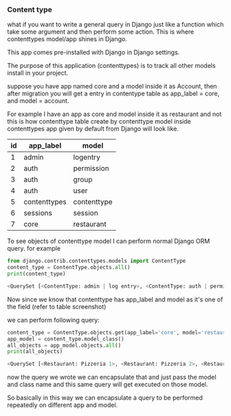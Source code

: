 ### Content type
what if you want to write a general query in Django just like a function which take some argument and then perform some action.
This is where contenttypes model/app shines in Django.

This app comes pre-installed with Django in Django settings.

The purpose of this application (contenttypes) is to track all other models install in your project.

suppose you have app named core and a model inside it as Account, then after migration you will get a entry in contentype table as app_label = core, and model = account.

For example I have an app as core and model inside it as restaurant and not this is how contenttype table create by contenttype model inside contenttypes app given by default from Django will look like.

| id  | app_label    | model       |
| --- | ------------ | ----------- |
| 1   | admin        | logentry    |
| 2   | auth         | permission  |
| 3   | auth         | group       |
| 4   | auth         | user        |
| 5   | contenttypes | contenttype |
| 6   | sessions     | session     |
| 7   | core         | restaurant  |

To see objects of contenttype model I can perform normal Django ORM query.
for example 

```python
from django.contrib.contenttypes.models import ContentType
content_type = ContentType.objects.all()
print(content_type)

<QuerySet [<ContentType: admin | log entry>, <ContentType: auth | permission>, <ContentType: auth | group>, <ContentType: auth | user>, <ContentType: contenttypes | content type>, <ContentType: sessions | session>, <ContentType: core | restaurant>, <ContentType: core | rating>, <ContentType: core | sale>, <ContentType: core | order>, <ContentType: core | product>]>
```
Now since we know that contenttype has app_label and model as it's one of the field (refer to table screenshot)

we can perform following query:

```python
content_type = ContentType.objects.get(app_label='core', model='restaurant')  
app_model = content_type.model_class()  
all_objects = app_model.objects.all()  
print(all_objects)

<QuerySet [<Restaurant: Pizzeria 1>, <Restaurant: Pizzeria 2>, <Restaurant: Golden Dragon>, <Restaurant: Bombay Bustle>, <Restaurant: McDonalds>, <Restaurant: Taco Bell>, <Restaurant: Chinese 2>, <Restaurant: Chinese 3>, <Restaurant: Indian 2>, <Restaurant: Mexican 1>, <Restaurant: Mexican 2>, <Restaurant: Pizzeria 3>, <Restaurant: Pizzeria 4>, <Restaurant: Italian 1>]>

```

now the query we wrote we can encapsulate that and just pass the model and class name and this same query will get executed on those model.

So basically in this way we can encapsulate a query to be performed repeatedly on different app and model.

